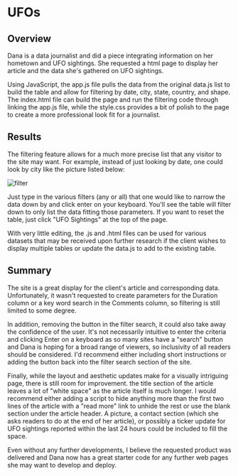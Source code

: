 # UFOs

## Overview

Dana is a data journalist and did a piece integrating information on her hometown and UFO sightings.  She requested a html page to display her article and the data she's gathered on UFO sightings.

Using JavaScript, the app.js file pulls the data from the original data.js list to build the table and allow for filtering by date, city, state, country, and shape. The index.html file can build the page and run the filtering code through linking the app.js file, while the style.css provides a bit of polish to the page to create a more professional look fit for a journalist.

## Results

The filtering feature allows for a much more precise list that any visitor to the site may want.  For example, instead of just looking by date, one could look by city like the picture listed below:

![filter](https://user-images.githubusercontent.com/107294123/186084817-c6e1c9d9-c79e-4558-b9ec-70a49a244c48.png)

Just type in the various filters (any or all) that one would like to narrow the data down by and click enter on your keyboard.  You'll see the table will filter down to only list the data fitting those parameters.  If you want to reset the table, just click "UFO Sightings" at the top of the page.

With very little editing, the .js and .html files can be used for various datasets that may be received upon further research if the client wishes to display multiple tables or update the data.js to add to the existing table.

## Summary

The site is a great display for the client's article and corresponding data.  Unfortunately, it wasn't requested to create parameters for the Duration column or a key word search in the Comments column, so filtering is still limited to some degree.  

In addition, removing the button in the filter search, it could also take away the confidence of the user.  It's not necessarily intuitive to enter the criteria and clicking Enter on a keyboard as so many sites have a "search" button and Dana is hoping for a broad range of viewers, so inclusivity of all readers should be considered.  I'd recommend either including short instructions or adding the button back into the filter search section of the site.

Finally, while the layout and aesthetic updates make for a visually intriguing page, there is still room for improvement.  the title section of the article leaves a lot of "white space" as the article itself is much longer.  I would recommend either adding a script to hide anything more than the first two lines of the article with a "read more" link to unhide the rest or use the blank section under the article header. A picture, a contact section (which she asks readers to do at the end of her article), or possibly a ticker update for UFO sightings reported within the last 24 hours could be included to fill the space.

Even without any further developments, I believe the requested product was delivered and Dana now has a great starter code for any further web pages she may want to develop and deploy.

